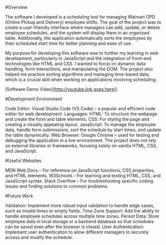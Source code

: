 #Overview

The software I developed is a scheduling tool for managing Walmart OPD (Online PIckup and Delivery) employee shifts. The goal of the project was to create a user-friendly interface where managers can add, update, or delete employee schedules, and the system will display them in an organized table. Additionally, the application automatically sorts the employees by their scheduled start time for better planning and ease of use.

My purpose for developing this software was to further my learning in web development, particularly in JavaScript and the integration of front-end technologies like HTML and CSS. I wanted to focus on dynamic data handling, form interactions, and manipulating the DOM. The project also helped me practice sorting algorithms and managing time-based data, which is a crucial skill when working on applications involving scheduling.

[Software Demo Video][(http://youtube.link.goes.here)](https://youtu.be/9ABWYW45h4s)]

#Development Environment

Code Editor: Visual Studio Code (VS Code) – a popular and efficient code editor for web development.
Languages:
HTML: To structure the webpage and create the form and table elements.
CSS: For styling the page and creating a visually appealing layout.
JavaScript: To manage the employee data, handle form submissions, sort the schedule by start times, and update the table dynamically.
Web Browser: Google Chrome – used for testing and debugging the application in a live environment.
The project does not rely on external libraries or frameworks, focusing solely on vanilla HTML, CSS, and JavaScript.

#Useful Websites

MDN Web Docs – For reference on JavaScript functions, CSS properties, and HTML elements.
W3Schools – For learning and testing HTML, CSS, and JavaScript syntax.
Stack Overflow – For troubleshooting specific coding issues and finding solutions to common problems.

#Future Work

Validation: Implement more robust input validation to handle edge cases, such as invalid times or empty fields.
Time Zone Support: Add the ability to handle employee schedules across multiple time zones.
Persist Data: Store employee data in local storage or a backend database so that schedules can be saved even after the browser is closed.
User Authentication: Implement user authentication to allow different managers to securely access and modify the schedule.
